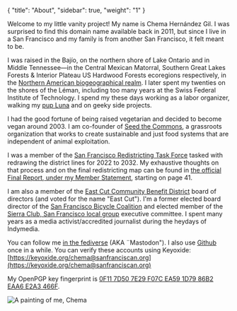 {
    "title": "About",
    "sidebar": true,
    "weight": "1"
}

Welcome to my little vanity project! My name is Chema Hernández Gil. I was surprised to find this domain name available back in 2011, but since I live in a San Francisco and my family is from another San Francisco, it felt meant to be.

I was raised in the Bajío, on the northern shore of Lake Ontario and in Middle Tennessee—in the Central Mexican Matorral, Southern Great Lakes Forests & Interior Plateau US Hardwood Forests ecoregions respectively, in the [Northern American biogeographical realm](https://www.oneearth.org/realms/northern-america/). I later spent my twenties on the shores of the Léman, including too many years at the Swiss Federal Institute of Technology. I spend my these days working as a labor organizer, walking my [pup Luna](https://social.sanfranciscan.org/@luna) and on geeky side projects.

I had the good fortune of being raised vegetarian and decided to become vegan around 2003. I am co-founder of [Seed the Commons](https://seedthecommons.org/), a grassroots organization that works to create sustainable and just food systems that are independent of animal exploitation.

I was a member of the [San Francisco Redistricting Task Force](https://sf.gov/public-body/2020-census-redistricting-task-force) tasked with redrawing the district lines for 2022 to 2032. My exhaustive thoughts on that process and on the final redistricting map can be found in [the official Final Report, under my Member Statement](https://sf.gov/sites/default/files/2022-05/2021-2022%20San%20Francisco%20Redistricting%20Task%20Force%20-%20Final%20Report.pdf), starting on page 41.

I am also a member of the [East Cut Community Benefit District](http://theeastcut.org/about-us/) board of directors (and voted for the name "East Cut"). I'm a former elected board director of the [San Francisco Bicycle Coalition](http://www.sfbike.org/about/board-of-directors/) and elected member of the [Sierra Club, San Francisco local group](https://www.sierraclub.org/san-francisco-bay/leadership-roster#sf) executive committee. I spent many years as a media activist/accredited journalist during the heydays of Indymedia.

You can follow me [in the fediverse](https://social.sanfranciscan.org/@chema) (AKA ¨Mastodon"). I also use [Github](https://github.com/chema/) once in a while. You can verify these accounts using Keyoxide: [https://keyoxide.org/chema@sanfranciscan.org](https://keyoxide.org/chema@sanfranciscan.org)

My OpenPGP key fingerprint is [0F11 7D50 7E29 F07C EA59 1D79 86B2 EAA6 E2A3 466F](https://keys.openpgp.org/search?q=chema%40sanfranciscan.org).

![A painting of me, Chema](/public/img/covatar.jpg)
